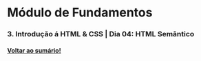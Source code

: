 # Módulo de Fundamentos   
### 3. Introdução á HTML & CSS  |  Dia 04: HTML Semântico
#### [Voltar ao sumário!](https://github.com/hiagoisoppo/trybe_exercicios/tree/main)